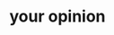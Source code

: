 ---
pid: CH189
title: your opinion
location_transcription: city hall
zipcode: 
outside_phl: 
neighborhood: 
age: '12'
age_range: 6-13
instagram: 
image_file_name: CH_189.jpg
proposal_transcription: I think the monument is positive because people always will
  have a different opinion or thoughts.
topic: Inclusivity,Uplifting
topic_summary: 0, 0
type: Interactive
keywords_other: 
credit: Marcello
image_labels: 
twitter: 
facebook: 
permalink: "/monuments/ch189/"
layout: item-page
---